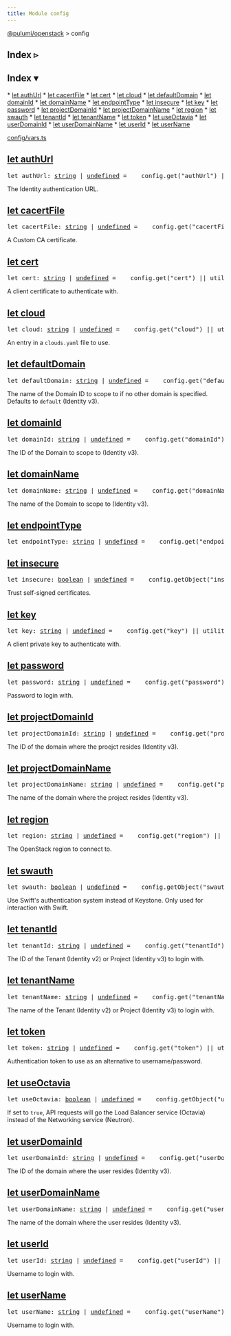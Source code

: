 ```yaml
---
title: Module config
---
```


<!-- WARNING: this page was generated by a tool. Do not edit it by hand. -->
<!-- To change it, please see https://github.com/pulumi/docs/tree/master/tools/tscdocgen. -->

<a href="../index.html">@pulumi/openstack</a> &gt; config

<div class="toggleVisible" markdown="1">
<div class="collapsed" markdown="1">
<h2 class="pdoc-module-header toggleButton" title="Click to show Index">Index ▹</h2>
</div>
<div class="expanded" markdown="1">
<h2 class="pdoc-module-header toggleButton" title="Click to hide Index">Index ▾</h2>
<div class="pdoc-module-contents" markdown="1">
* <a href="#authUrl">let authUrl</a>
* <a href="#cacertFile">let cacertFile</a>
* <a href="#cert">let cert</a>
* <a href="#cloud">let cloud</a>
* <a href="#defaultDomain">let defaultDomain</a>
* <a href="#domainId">let domainId</a>
* <a href="#domainName">let domainName</a>
* <a href="#endpointType">let endpointType</a>
* <a href="#insecure">let insecure</a>
* <a href="#key">let key</a>
* <a href="#password">let password</a>
* <a href="#projectDomainId">let projectDomainId</a>
* <a href="#projectDomainName">let projectDomainName</a>
* <a href="#region">let region</a>
* <a href="#swauth">let swauth</a>
* <a href="#tenantId">let tenantId</a>
* <a href="#tenantName">let tenantName</a>
* <a href="#token">let token</a>
* <a href="#useOctavia">let useOctavia</a>
* <a href="#userDomainId">let userDomainId</a>
* <a href="#userDomainName">let userDomainName</a>
* <a href="#userId">let userId</a>
* <a href="#userName">let userName</a>

<a href="https://github.com/pulumi/pulumi-openstack/blob/master/sdk/nodejs/config/vars.ts">config/vars.ts</a> 
</div>
</div>
</div>


<h2 class="pdoc-module-header" id="authUrl">
<a class="pdoc-member-name" href="https://github.com/pulumi/pulumi-openstack/blob/master/sdk/nodejs/config/vars.ts#L12">let <b>authUrl</b></a>
</h2>
<div class="pdoc-module-contents" markdown="1">
<pre class="highlight"><span class='kd'>let</span> authUrl: <span class='kd'><a href='https://developer.mozilla.org/en-US/docs/Web/JavaScript/Reference/Global_Objects/String'>string</a></span> | <span class='kd'><a href='https://developer.mozilla.org/en-US/docs/Web/JavaScript/Reference/Global_Objects/undefined'>undefined</a></span> = <span class='s2'> __config.get("authUrl") || utilities.getEnv("OS_AUTH_URL")</span>;</pre>

The Identity authentication URL.

</div>
<h2 class="pdoc-module-header" id="cacertFile">
<a class="pdoc-member-name" href="https://github.com/pulumi/pulumi-openstack/blob/master/sdk/nodejs/config/vars.ts#L16">let <b>cacertFile</b></a>
</h2>
<div class="pdoc-module-contents" markdown="1">
<pre class="highlight"><span class='kd'>let</span> cacertFile: <span class='kd'><a href='https://developer.mozilla.org/en-US/docs/Web/JavaScript/Reference/Global_Objects/String'>string</a></span> | <span class='kd'><a href='https://developer.mozilla.org/en-US/docs/Web/JavaScript/Reference/Global_Objects/undefined'>undefined</a></span> = <span class='s2'> __config.get("cacertFile") || utilities.getEnv("OS_CACERT")</span>;</pre>

A Custom CA certificate.

</div>
<h2 class="pdoc-module-header" id="cert">
<a class="pdoc-member-name" href="https://github.com/pulumi/pulumi-openstack/blob/master/sdk/nodejs/config/vars.ts#L20">let <b>cert</b></a>
</h2>
<div class="pdoc-module-contents" markdown="1">
<pre class="highlight"><span class='kd'>let</span> cert: <span class='kd'><a href='https://developer.mozilla.org/en-US/docs/Web/JavaScript/Reference/Global_Objects/String'>string</a></span> | <span class='kd'><a href='https://developer.mozilla.org/en-US/docs/Web/JavaScript/Reference/Global_Objects/undefined'>undefined</a></span> = <span class='s2'> __config.get("cert") || utilities.getEnv("OS_CERT")</span>;</pre>

A client certificate to authenticate with.

</div>
<h2 class="pdoc-module-header" id="cloud">
<a class="pdoc-member-name" href="https://github.com/pulumi/pulumi-openstack/blob/master/sdk/nodejs/config/vars.ts#L24">let <b>cloud</b></a>
</h2>
<div class="pdoc-module-contents" markdown="1">
<pre class="highlight"><span class='kd'>let</span> cloud: <span class='kd'><a href='https://developer.mozilla.org/en-US/docs/Web/JavaScript/Reference/Global_Objects/String'>string</a></span> | <span class='kd'><a href='https://developer.mozilla.org/en-US/docs/Web/JavaScript/Reference/Global_Objects/undefined'>undefined</a></span> = <span class='s2'> __config.get("cloud") || utilities.getEnv("OS_CLOUD")</span>;</pre>

An entry in a `clouds.yaml` file to use.

</div>
<h2 class="pdoc-module-header" id="defaultDomain">
<a class="pdoc-member-name" href="https://github.com/pulumi/pulumi-openstack/blob/master/sdk/nodejs/config/vars.ts#L28">let <b>defaultDomain</b></a>
</h2>
<div class="pdoc-module-contents" markdown="1">
<pre class="highlight"><span class='kd'>let</span> defaultDomain: <span class='kd'><a href='https://developer.mozilla.org/en-US/docs/Web/JavaScript/Reference/Global_Objects/String'>string</a></span> | <span class='kd'><a href='https://developer.mozilla.org/en-US/docs/Web/JavaScript/Reference/Global_Objects/undefined'>undefined</a></span> = <span class='s2'> __config.get("defaultDomain") || (utilities.getEnv("OS_DEFAULT_DOMAIN") || "default")</span>;</pre>

The name of the Domain ID to scope to if no other domain is specified. Defaults to `default` (Identity v3).

</div>
<h2 class="pdoc-module-header" id="domainId">
<a class="pdoc-member-name" href="https://github.com/pulumi/pulumi-openstack/blob/master/sdk/nodejs/config/vars.ts#L32">let <b>domainId</b></a>
</h2>
<div class="pdoc-module-contents" markdown="1">
<pre class="highlight"><span class='kd'>let</span> domainId: <span class='kd'><a href='https://developer.mozilla.org/en-US/docs/Web/JavaScript/Reference/Global_Objects/String'>string</a></span> | <span class='kd'><a href='https://developer.mozilla.org/en-US/docs/Web/JavaScript/Reference/Global_Objects/undefined'>undefined</a></span> = <span class='s2'> __config.get("domainId") || utilities.getEnv("OS_DOMAIN_ID")</span>;</pre>

The ID of the Domain to scope to (Identity v3).

</div>
<h2 class="pdoc-module-header" id="domainName">
<a class="pdoc-member-name" href="https://github.com/pulumi/pulumi-openstack/blob/master/sdk/nodejs/config/vars.ts#L36">let <b>domainName</b></a>
</h2>
<div class="pdoc-module-contents" markdown="1">
<pre class="highlight"><span class='kd'>let</span> domainName: <span class='kd'><a href='https://developer.mozilla.org/en-US/docs/Web/JavaScript/Reference/Global_Objects/String'>string</a></span> | <span class='kd'><a href='https://developer.mozilla.org/en-US/docs/Web/JavaScript/Reference/Global_Objects/undefined'>undefined</a></span> = <span class='s2'> __config.get("domainName") || utilities.getEnv("OS_DOMAIN_NAME")</span>;</pre>

The name of the Domain to scope to (Identity v3).

</div>
<h2 class="pdoc-module-header" id="endpointType">
<a class="pdoc-member-name" href="https://github.com/pulumi/pulumi-openstack/blob/master/sdk/nodejs/config/vars.ts#L37">let <b>endpointType</b></a>
</h2>
<div class="pdoc-module-contents" markdown="1">
<pre class="highlight"><span class='kd'>let</span> endpointType: <span class='kd'><a href='https://developer.mozilla.org/en-US/docs/Web/JavaScript/Reference/Global_Objects/String'>string</a></span> | <span class='kd'><a href='https://developer.mozilla.org/en-US/docs/Web/JavaScript/Reference/Global_Objects/undefined'>undefined</a></span> = <span class='s2'> __config.get("endpointType") || utilities.getEnv("OS_ENDPOINT_TYPE")</span>;</pre>
</div>
<h2 class="pdoc-module-header" id="insecure">
<a class="pdoc-member-name" href="https://github.com/pulumi/pulumi-openstack/blob/master/sdk/nodejs/config/vars.ts#L41">let <b>insecure</b></a>
</h2>
<div class="pdoc-module-contents" markdown="1">
<pre class="highlight"><span class='kd'>let</span> insecure: <span class='kd'><a href='https://developer.mozilla.org/en-US/docs/Web/JavaScript/Reference/Global_Objects/Boolean'>boolean</a></span> | <span class='kd'><a href='https://developer.mozilla.org/en-US/docs/Web/JavaScript/Reference/Global_Objects/undefined'>undefined</a></span> = <span class='s2'> __config.getObject<boolean>("insecure") || utilities.getEnvBoolean("OS_INSECURE")</span>;</pre>

Trust self-signed certificates.

</div>
<h2 class="pdoc-module-header" id="key">
<a class="pdoc-member-name" href="https://github.com/pulumi/pulumi-openstack/blob/master/sdk/nodejs/config/vars.ts#L45">let <b>key</b></a>
</h2>
<div class="pdoc-module-contents" markdown="1">
<pre class="highlight"><span class='kd'>let</span> key: <span class='kd'><a href='https://developer.mozilla.org/en-US/docs/Web/JavaScript/Reference/Global_Objects/String'>string</a></span> | <span class='kd'><a href='https://developer.mozilla.org/en-US/docs/Web/JavaScript/Reference/Global_Objects/undefined'>undefined</a></span> = <span class='s2'> __config.get("key") || utilities.getEnv("OS_KEY")</span>;</pre>

A client private key to authenticate with.

</div>
<h2 class="pdoc-module-header" id="password">
<a class="pdoc-member-name" href="https://github.com/pulumi/pulumi-openstack/blob/master/sdk/nodejs/config/vars.ts#L49">let <b>password</b></a>
</h2>
<div class="pdoc-module-contents" markdown="1">
<pre class="highlight"><span class='kd'>let</span> password: <span class='kd'><a href='https://developer.mozilla.org/en-US/docs/Web/JavaScript/Reference/Global_Objects/String'>string</a></span> | <span class='kd'><a href='https://developer.mozilla.org/en-US/docs/Web/JavaScript/Reference/Global_Objects/undefined'>undefined</a></span> = <span class='s2'> __config.get("password") || utilities.getEnv("OS_PASSWORD")</span>;</pre>

Password to login with.

</div>
<h2 class="pdoc-module-header" id="projectDomainId">
<a class="pdoc-member-name" href="https://github.com/pulumi/pulumi-openstack/blob/master/sdk/nodejs/config/vars.ts#L53">let <b>projectDomainId</b></a>
</h2>
<div class="pdoc-module-contents" markdown="1">
<pre class="highlight"><span class='kd'>let</span> projectDomainId: <span class='kd'><a href='https://developer.mozilla.org/en-US/docs/Web/JavaScript/Reference/Global_Objects/String'>string</a></span> | <span class='kd'><a href='https://developer.mozilla.org/en-US/docs/Web/JavaScript/Reference/Global_Objects/undefined'>undefined</a></span> = <span class='s2'> __config.get("projectDomainId") || utilities.getEnv("OS_PROJECT_DOMAIN_ID")</span>;</pre>

The ID of the domain where the proejct resides (Identity v3).

</div>
<h2 class="pdoc-module-header" id="projectDomainName">
<a class="pdoc-member-name" href="https://github.com/pulumi/pulumi-openstack/blob/master/sdk/nodejs/config/vars.ts#L57">let <b>projectDomainName</b></a>
</h2>
<div class="pdoc-module-contents" markdown="1">
<pre class="highlight"><span class='kd'>let</span> projectDomainName: <span class='kd'><a href='https://developer.mozilla.org/en-US/docs/Web/JavaScript/Reference/Global_Objects/String'>string</a></span> | <span class='kd'><a href='https://developer.mozilla.org/en-US/docs/Web/JavaScript/Reference/Global_Objects/undefined'>undefined</a></span> = <span class='s2'> __config.get("projectDomainName") || utilities.getEnv("OS_PROJECT_DOMAIN_NAME")</span>;</pre>

The name of the domain where the project resides (Identity v3).

</div>
<h2 class="pdoc-module-header" id="region">
<a class="pdoc-member-name" href="https://github.com/pulumi/pulumi-openstack/blob/master/sdk/nodejs/config/vars.ts#L61">let <b>region</b></a>
</h2>
<div class="pdoc-module-contents" markdown="1">
<pre class="highlight"><span class='kd'>let</span> region: <span class='kd'><a href='https://developer.mozilla.org/en-US/docs/Web/JavaScript/Reference/Global_Objects/String'>string</a></span> | <span class='kd'><a href='https://developer.mozilla.org/en-US/docs/Web/JavaScript/Reference/Global_Objects/undefined'>undefined</a></span> = <span class='s2'> __config.get("region") || utilities.getEnv("OS_REGION_NAME")</span>;</pre>

The OpenStack region to connect to.

</div>
<h2 class="pdoc-module-header" id="swauth">
<a class="pdoc-member-name" href="https://github.com/pulumi/pulumi-openstack/blob/master/sdk/nodejs/config/vars.ts#L65">let <b>swauth</b></a>
</h2>
<div class="pdoc-module-contents" markdown="1">
<pre class="highlight"><span class='kd'>let</span> swauth: <span class='kd'><a href='https://developer.mozilla.org/en-US/docs/Web/JavaScript/Reference/Global_Objects/Boolean'>boolean</a></span> | <span class='kd'><a href='https://developer.mozilla.org/en-US/docs/Web/JavaScript/Reference/Global_Objects/undefined'>undefined</a></span> = <span class='s2'> __config.getObject<boolean>("swauth") || utilities.getEnvBoolean("OS_SWAUTH")</span>;</pre>

Use Swift's authentication system instead of Keystone. Only used for interaction with Swift.

</div>
<h2 class="pdoc-module-header" id="tenantId">
<a class="pdoc-member-name" href="https://github.com/pulumi/pulumi-openstack/blob/master/sdk/nodejs/config/vars.ts#L69">let <b>tenantId</b></a>
</h2>
<div class="pdoc-module-contents" markdown="1">
<pre class="highlight"><span class='kd'>let</span> tenantId: <span class='kd'><a href='https://developer.mozilla.org/en-US/docs/Web/JavaScript/Reference/Global_Objects/String'>string</a></span> | <span class='kd'><a href='https://developer.mozilla.org/en-US/docs/Web/JavaScript/Reference/Global_Objects/undefined'>undefined</a></span> = <span class='s2'> __config.get("tenantId") || utilities.getEnv("OS_TENANT_ID", "OS_PROJECT_ID")</span>;</pre>

The ID of the Tenant (Identity v2) or Project (Identity v3) to login with.

</div>
<h2 class="pdoc-module-header" id="tenantName">
<a class="pdoc-member-name" href="https://github.com/pulumi/pulumi-openstack/blob/master/sdk/nodejs/config/vars.ts#L73">let <b>tenantName</b></a>
</h2>
<div class="pdoc-module-contents" markdown="1">
<pre class="highlight"><span class='kd'>let</span> tenantName: <span class='kd'><a href='https://developer.mozilla.org/en-US/docs/Web/JavaScript/Reference/Global_Objects/String'>string</a></span> | <span class='kd'><a href='https://developer.mozilla.org/en-US/docs/Web/JavaScript/Reference/Global_Objects/undefined'>undefined</a></span> = <span class='s2'> __config.get("tenantName") || utilities.getEnv("OS_TENANT_NAME", "OS_PROJECT_NAME")</span>;</pre>

The name of the Tenant (Identity v2) or Project (Identity v3) to login with.

</div>
<h2 class="pdoc-module-header" id="token">
<a class="pdoc-member-name" href="https://github.com/pulumi/pulumi-openstack/blob/master/sdk/nodejs/config/vars.ts#L77">let <b>token</b></a>
</h2>
<div class="pdoc-module-contents" markdown="1">
<pre class="highlight"><span class='kd'>let</span> token: <span class='kd'><a href='https://developer.mozilla.org/en-US/docs/Web/JavaScript/Reference/Global_Objects/String'>string</a></span> | <span class='kd'><a href='https://developer.mozilla.org/en-US/docs/Web/JavaScript/Reference/Global_Objects/undefined'>undefined</a></span> = <span class='s2'> __config.get("token") || utilities.getEnv("OS_TOKEN", "OS_AUTH_TOKEN")</span>;</pre>

Authentication token to use as an alternative to username/password.

</div>
<h2 class="pdoc-module-header" id="useOctavia">
<a class="pdoc-member-name" href="https://github.com/pulumi/pulumi-openstack/blob/master/sdk/nodejs/config/vars.ts#L81">let <b>useOctavia</b></a>
</h2>
<div class="pdoc-module-contents" markdown="1">
<pre class="highlight"><span class='kd'>let</span> useOctavia: <span class='kd'><a href='https://developer.mozilla.org/en-US/docs/Web/JavaScript/Reference/Global_Objects/Boolean'>boolean</a></span> | <span class='kd'><a href='https://developer.mozilla.org/en-US/docs/Web/JavaScript/Reference/Global_Objects/undefined'>undefined</a></span> = <span class='s2'> __config.getObject<boolean>("useOctavia") || utilities.getEnvBoolean("OS_USE_OCTAVIA")</span>;</pre>

If set to `true`, API requests will go the Load Balancer service (Octavia) instead of the Networking service (Neutron).

</div>
<h2 class="pdoc-module-header" id="userDomainId">
<a class="pdoc-member-name" href="https://github.com/pulumi/pulumi-openstack/blob/master/sdk/nodejs/config/vars.ts#L85">let <b>userDomainId</b></a>
</h2>
<div class="pdoc-module-contents" markdown="1">
<pre class="highlight"><span class='kd'>let</span> userDomainId: <span class='kd'><a href='https://developer.mozilla.org/en-US/docs/Web/JavaScript/Reference/Global_Objects/String'>string</a></span> | <span class='kd'><a href='https://developer.mozilla.org/en-US/docs/Web/JavaScript/Reference/Global_Objects/undefined'>undefined</a></span> = <span class='s2'> __config.get("userDomainId") || utilities.getEnv("OS_USER_DOMAIN_ID")</span>;</pre>

The ID of the domain where the user resides (Identity v3).

</div>
<h2 class="pdoc-module-header" id="userDomainName">
<a class="pdoc-member-name" href="https://github.com/pulumi/pulumi-openstack/blob/master/sdk/nodejs/config/vars.ts#L89">let <b>userDomainName</b></a>
</h2>
<div class="pdoc-module-contents" markdown="1">
<pre class="highlight"><span class='kd'>let</span> userDomainName: <span class='kd'><a href='https://developer.mozilla.org/en-US/docs/Web/JavaScript/Reference/Global_Objects/String'>string</a></span> | <span class='kd'><a href='https://developer.mozilla.org/en-US/docs/Web/JavaScript/Reference/Global_Objects/undefined'>undefined</a></span> = <span class='s2'> __config.get("userDomainName") || utilities.getEnv("OS_USER_DOMAIN_NAME")</span>;</pre>

The name of the domain where the user resides (Identity v3).

</div>
<h2 class="pdoc-module-header" id="userId">
<a class="pdoc-member-name" href="https://github.com/pulumi/pulumi-openstack/blob/master/sdk/nodejs/config/vars.ts#L93">let <b>userId</b></a>
</h2>
<div class="pdoc-module-contents" markdown="1">
<pre class="highlight"><span class='kd'>let</span> userId: <span class='kd'><a href='https://developer.mozilla.org/en-US/docs/Web/JavaScript/Reference/Global_Objects/String'>string</a></span> | <span class='kd'><a href='https://developer.mozilla.org/en-US/docs/Web/JavaScript/Reference/Global_Objects/undefined'>undefined</a></span> = <span class='s2'> __config.get("userId") || utilities.getEnv("OS_USER_ID")</span>;</pre>

Username to login with.

</div>
<h2 class="pdoc-module-header" id="userName">
<a class="pdoc-member-name" href="https://github.com/pulumi/pulumi-openstack/blob/master/sdk/nodejs/config/vars.ts#L97">let <b>userName</b></a>
</h2>
<div class="pdoc-module-contents" markdown="1">
<pre class="highlight"><span class='kd'>let</span> userName: <span class='kd'><a href='https://developer.mozilla.org/en-US/docs/Web/JavaScript/Reference/Global_Objects/String'>string</a></span> | <span class='kd'><a href='https://developer.mozilla.org/en-US/docs/Web/JavaScript/Reference/Global_Objects/undefined'>undefined</a></span> = <span class='s2'> __config.get("userName") || utilities.getEnv("OS_USERNAME")</span>;</pre>

Username to login with.

</div>
